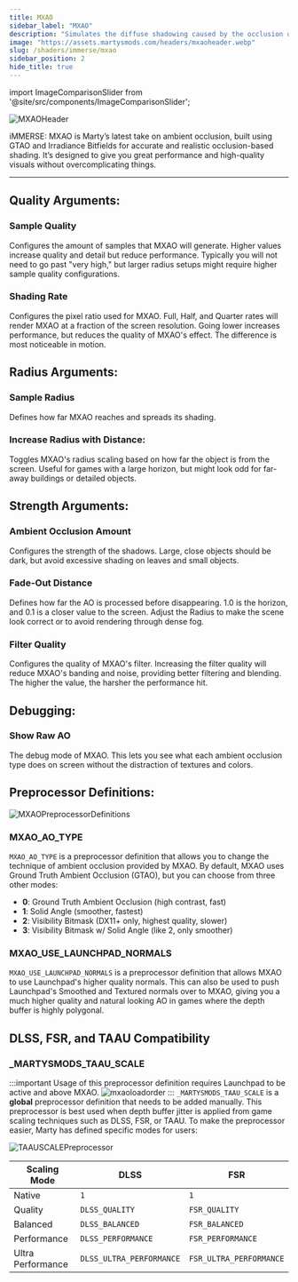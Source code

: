```yaml
---
title: MXAO
sidebar_label: "MXAO"
description: "Simulates the diffuse shadowing caused by the occlusion of ambient lighting."
image: "https://assets.martysmods.com/headers/mxaoheader.webp"
slug: /shaders/immerse/mxao
sidebar_position: 2
hide_title: true
---
```


<!------------------------IMPORTS ---------------------------->

import ImageComparisonSlider from '@site/src/components/ImageComparisonSlider';

<!----------------------------------------------------------->

![MXAOHeader](https://assets.martysmods.com/headers/mxaoheader.webp)

iMMERSE: MXAO is Marty’s latest take on ambient occlusion, built using GTAO and Irradiance Bitfields for accurate and realistic occlusion-based shading. It’s designed to give you great performance and high-quality visuals without overcomplicating things.

---

## Quality Arguments:

### Sample Quality
Configures the amount of samples that MXAO will generate. Higher values increase quality and detail but reduce performance. Typically you will not need to go past "very high," but larger radius setups might require higher sample quality configurations.

 <ImageComparisonSlider 
  beforeImage="https://assets.martysmods.com/shaders/mxao/mxaoqualitylow.webp" 
  afterImage="https://assets.martysmods.com/shaders/mxao/mxaoqualityextreme.webp"
  beforeLabel="Low Quality"
  afterLabel="Extreme Quality"
 />

### Shading Rate
Configures the pixel ratio used for MXAO. Full, Half, and Quarter rates will render MXAO at a fraction of the screen resolution. Going lower increases performance, but reduces the quality of MXAO's effect. The difference is most noticeable in motion.

## Radius Arguments:

### Sample Radius
Defines how far MXAO reaches and spreads its shading.

 <ImageComparisonSlider 
  beforeImage="https://assets.martysmods.com/shaders/mxao/mxaoradius0.500.webp" 
  afterImage="https://assets.martysmods.com/shaders/mxao/mxaoradius3.500.webp"
  beforeLabel="0.500 Radius"
  afterLabel="3.500 Radius"
 />

### Increase Radius with Distance: 
Toggles MXAO's radius scaling based on how far the object is from the screen. Useful for games with a large horizon, but might look odd for far-away buildings or detailed objects.

## Strength Arguments:

### Ambient Occlusion Amount
Configures the strength of the shadows. Large, close objects should be dark, but avoid excessive shading on leaves and small objects.

<ImageComparisonSlider 
 beforeImage="https://assets.martysmods.com/shaders/mxao/mxaointensity0.200.webp" 
 afterImage="https://assets.martysmods.com/shaders/mxao/mxaoradius3.500.webp"
 beforeLabel="0.200 Strength"
 afterLabel="1.000 Strength"
/>

### Fade-Out Distance
Defines how far the AO is processed before disappearing. 1.0 is the horizon, and 0.1 is a closer value to the screen. Adjust the Radius to make the scene look correct or to avoid rendering through dense fog.

<ImageComparisonSlider 
 beforeImage="https://assets.martysmods.com/shaders/mxao/mxaofadeout0.100.webp" 
 afterImage="https://assets.martysmods.com/shaders/mxao/mxaoradius3.500.webp"
 beforeLabel="0.100 Fadeout"
 afterLabel="1.000 Fadeout"
/>

### Filter Quality
Configures the quality of MXAO's filter. Increasing the filter quality will reduce MXAO's banding and noise, providing better filtering and blending. The higher the value, the harsher the performance hit.

## Debugging:

### Show Raw AO
The debug mode of MXAO. This lets you see what each ambient occlusion type does on screen without the distraction of textures and colors.

<ImageComparisonSlider 
 beforeImage="https://assets.martysmods.com/shaders/mxao/mxaowithoutdebug.webp" 
 afterImage="https://assets.martysmods.com/shaders/mxao/mxaoradius3.500.webp"
 beforeLabel="No Debug"
 afterLabel="Debug"
/>

## Preprocessor Definitions:

![MXAOPreprocessorDefinitions](https://assets.martysmods.com/shaders/mxao/mxaopreprodef.webp)

### MXAO_AO_TYPE
`MXAO_AO_TYPE` is a preprocessor definition that allows you to change the technique of ambient occlusion provided by MXAO. By default, MXAO uses Ground Truth Ambient Occlusion (GTAO), but you can choose from three other modes:

- **0**: Ground Truth Ambient Occlusion (high contrast, fast)
- **1**: Solid Angle (smoother, fastest)
- **2**: Visibility Bitmask (DX11+ only, highest quality, slower)
- **3**: Visibility Bitmask w/ Solid Angle (like 2, only smoother)

### MXAO_USE_LAUNCHPAD_NORMALS
`MXAO_USE_LAUNCHPAD_NORMALS` is a preprocessor definition that allows MXAO to use Launchpad's higher quality normals. This can also be used to push Launchpad's Smoothed and Textured normals over to MXAO, giving you a much higher quality and natural looking AO in games where the depth buffer is highly polygonal.

## DLSS, FSR, and TAAU Compatibility

### _MARTYSMODS_TAAU_SCALE
:::important
Usage of this preprocessor definition requires Launchpad to be active and above MXAO.
![mxaoloadorder](https://assets.martysmods.com/shaders/mxao/mxaoloadorder.webp)
:::
`_MARTYSMODS_TAAU_SCALE` is a **global** preprocessor definition that needs to be added manually. This preprocessor is best used when depth buffer jitter is applied from game scaling techniques such as DLSS, FSR, or TAAU. To make the preprocessor easier, Marty has defined specific modes for users:

![TAAUSCALEPreprocessor](https://assets.martysmods.com/shaders/mxao/taauscalepreprocessor.webp)

| Scaling Mode      | DLSS                     | FSR                     |
| ----------------- | ------------------------ | ----------------------- |
| Native            | `1`                      | `1`                     |
| Quality           | `DLSS_QUALITY`           | `FSR_QUALITY`           |
| Balanced          | `DLSS_BALANCED`          | `FSR_BALANCED`          |
| Performance       | `DLSS_PERFORMANCE`       | `FSR_PERFORMANCE`       |
| Ultra Performance | `DLSS_ULTRA_PERFORMANCE` | `FSR_ULTRA_PERFORMANCE` |